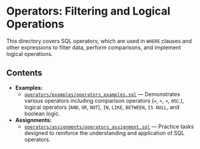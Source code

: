 # Operators: Filtering and Logical Operations

This directory covers SQL operators, which are used in `WHERE` clauses and other expressions to filter data, perform comparisons, and implement logical operations.

## Contents

- **Examples:**
  - [`operators/examples/operators_examples.sql`](operators/examples/operators_examples.sql) — Demonstrates various operators including comparison operators (`=`, `>`, `<`, etc.), logical operators (`AND`, `OR`, `NOT`), `IN`, `LIKE`, `BETWEEN`, `IS NULL`, and boolean logic.
- **Assignments:**
  - [`operators/assignments/operators_assignment.sql`](operators/assignments/operators_assignment.sql) — Practice tasks designed to reinforce the understanding and application of SQL operators.
